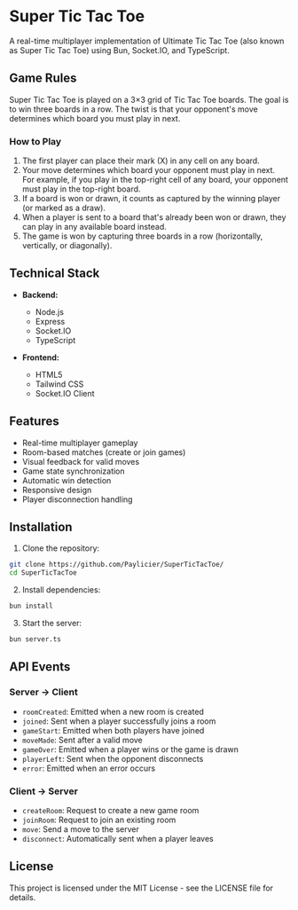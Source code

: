 # Super Tic Tac Toe

A real-time multiplayer implementation of Ultimate Tic Tac Toe (also known as Super Tic Tac Toe) using Bun, Socket.IO, and TypeScript.

## Game Rules

Super Tic Tac Toe is played on a 3×3 grid of Tic Tac Toe boards. The goal is to win three boards in a row. The twist is that your opponent's move determines which board you must play in next.

### How to Play

1. The first player can place their mark (X) in any cell on any board.
2. Your move determines which board your opponent must play in next. For example, if you play in the top-right cell of any board, your opponent must play in the top-right board.
3. If a board is won or drawn, it counts as captured by the winning player (or marked as a draw).
4. When a player is sent to a board that's already been won or drawn, they can play in any available board instead.
5. The game is won by capturing three boards in a row (horizontally, vertically, or diagonally).

## Technical Stack

- **Backend:**
  - Node.js
  - Express
  - Socket.IO
  - TypeScript

- **Frontend:**
  - HTML5
  - Tailwind CSS
  - Socket.IO Client

## Features

- Real-time multiplayer gameplay
- Room-based matches (create or join games)
- Visual feedback for valid moves
- Game state synchronization
- Automatic win detection
- Responsive design
- Player disconnection handling

## Installation

1. Clone the repository:
```bash
git clone https://github.com/Paylicier/SuperTicTacToe/
cd SuperTicTacToe
```

2. Install dependencies:
```bash
bun install
```

3. Start the server:
```bash
bun server.ts
```

## API Events

### Server → Client

- `roomCreated`: Emitted when a new room is created
- `joined`: Sent when a player successfully joins a room
- `gameStart`: Emitted when both players have joined
- `moveMade`: Sent after a valid move
- `gameOver`: Emitted when a player wins or the game is drawn
- `playerLeft`: Sent when the opponent disconnects
- `error`: Emitted when an error occurs

### Client → Server

- `createRoom`: Request to create a new game room
- `joinRoom`: Request to join an existing room
- `move`: Send a move to the server
- `disconnect`: Automatically sent when a player leaves

## License

This project is licensed under the MIT License - see the LICENSE file for details.
